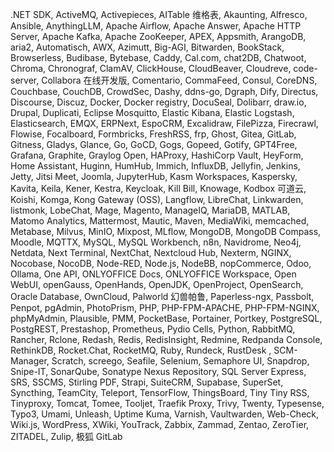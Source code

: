 .NET SDK, ActiveMQ, Activepieces, AITable 维格表, Akaunting, Alfresco, Ansible, AnythingLLM, Apache Airflow, Apache Answer, Apache HTTP Server, Apache Kafka, Apache ZooKeeper, APEX, Appsmith, ArangoDB, aria2, Automatisch, AWX, Azimutt, Big-AGI, Bitwarden, BookStack, Browserless, Budibase, Bytebase, Caddy, Cal.com, chat2DB, Chatwoot, Chroma, Chronograf, ClamAV, ClickHouse, CloudBeaver, Cloudreve, code-server, Collabora 在线开发版, Comentario, CommaFeed, Consul, CoreDNS, Couchbase, CouchDB, CrowdSec, Dashy, ddns-go, Dgraph, Dify, Directus, Discourse, Discuz, Docker, Docker registry, DocuSeal, Dolibarr, draw.io, Drupal, Duplicati, Eclipse Mosquitto, Elastic Kibana, Elastic Logstash, Elasticsearch, EMQX, ERPNext, EspoCRM, Excalidraw, FilePizza, Firecrawl, Flowise, Focalboard, Formbricks, FreshRSS, frp, Ghost, Gitea, GitLab, Gitness, Gladys, Glance, Go, GoCD, Gogs, Gopeed, Gotify, GPT4Free, Grafana, Graphite, Graylog Open, HAProxy, HashiCorp Vault, HeyForm, Home Assistant, Huginn, HumHub, Immich, InfluxDB, Jellyfin, Jenkins, Jetty, Jitsi Meet, Joomla, JupyterHub, Kasm Workspaces, Kaspersky, Kavita, Keila, Kener, Kestra, Keycloak, Kill Bill, Knowage, Kodbox 可道云, Koishi, Komga, Kong Gateway (OSS), Langflow, LibreChat, Linkwarden, listmonk, LobeChat, Mage, Magento, ManageIQ, MariaDB, MATLAB, Matomo Analytics, Mattermost, Mautic, Maven, MediaWiki, memcached, Metabase, Milvus, MinIO, Mixpost, MLflow, MongoDB, MongoDB Compass, Moodle, MQTTX, MySQL, MySQL Workbench, n8n, Navidrome, Neo4j, Netdata, Next Terminal, NextChat, Nextcloud Hub, Nexterm, NGINX, Nocobase, NocoDB, Node-RED, Node.js, NodeBB, nopCommerce, Odoo, Ollama, One API, ONLYOFFICE Docs, ONLYOFFICE Workspace, Open WebUI, openGauss, OpenHands, OpenJDK, OpenProject, OpenSearch, Oracle Database, OwnCloud, Palworld 幻兽帕鲁, Paperless-ngx, Passbolt, Penpot, pgAdmin, PhotoPrism, PHP, PHP-FPM-APACHE, PHP-FPM-NGINX, phpMyAdmin, Plausible, PMM, PocketBase, Portainer, Portkey, PostgreSQL, PostgREST, Prestashop, Prometheus, Pydio Cells, Python, RabbitMQ, Rancher, Rclone, Redash, Redis, RedisInsight, Redmine, Redpanda Console, RethinkDB, Rocket.Chat, RocketMQ, Ruby, Rundeck, RustDesk , SCM-Manager, Scratch, screego, Seafile, Selenium, Semaphore UI, Snapdrop, Snipe-IT, SonarQube, Sonatype Nexus Repository, SQL Server Express, SRS, SSCMS, Stirling PDF, Strapi, SuiteCRM, Supabase, SuperSet, Syncthing, TeamCity, Teleport, TensorFlow, ThingsBoard, Tiny Tiny RSS, Tinyproxy, Tomcat, Tomee, Tooljet, Traefik Proxy, Trivy, Twenty, Typesense, Typo3, Umami, Unleash, Uptime Kuma, Varnish, Vaultwarden, Web-Check, Wiki.js, WordPress, XWiki, YouTrack, Zabbix, Zammad, Zentao, ZeroTier, ZITADEL, Zulip, 极狐 GitLab

